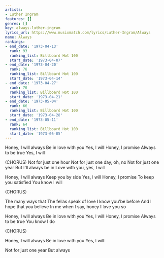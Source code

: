 ```yaml
---
artists:
- Luther Ingram
features: []
genres: []
key: always-luther-ingram
lyrics_url: https://www.musixmatch.com/lyrics/Luther-Ingram/Always
name: Always
rankings:
- end_date: '1973-04-13'
  rank: 93
  ranking_list: Billboard Hot 100
  start_date: '1973-04-07'
- end_date: '1973-04-20'
  rank: 78
  ranking_list: Billboard Hot 100
  start_date: '1973-04-14'
- end_date: '1973-04-27'
  rank: 70
  ranking_list: Billboard Hot 100
  start_date: '1973-04-21'
- end_date: '1973-05-04'
  rank: 66
  ranking_list: Billboard Hot 100
  start_date: '1973-04-28'
- end_date: '1973-05-11'
  rank: 64
  ranking_list: Billboard Hot 100
  start_date: '1973-05-05'
---
```

Honey, I will always
Be in love with you
Yes, I will
Honey, I promise
Always to be true
Yes, I will

(CHORUS)
Not for just one hour
Not for just one day, oh, no
Not for just one year
But I'll always be in
Love with you, yes, I will

Honey, I will always
Keep you by side
Yes, I will
Honey, I promise
To keep you satisfied
You know I will

(CHORUS)

The many ways that
The fellas speak of love
I know you'be before
And I hope that you believe
In me when I say, honey
I love you so

Honey, I will always
Be in love with you
Yes, I will
Honey, I promise
Always to be true
You know I do

(CHORUS)

Honey, I will always
Be in love with you
Yes, I will

Not for just one year
But always
